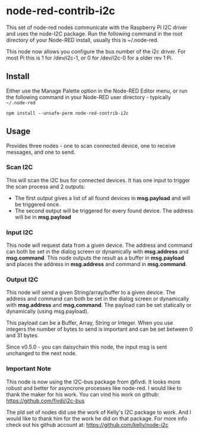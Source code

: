 # node-red-contrib-i2c

This set of node-red nodes communicate with the Raspberry Pi I2C driver and uses the node-I2C package.
Run the following command in the root directory of your Node-RED install, usually
this is ~/.node-red.

This node now allows you configure the bus number of the i2c driver.
For most Pi this is 1 for /dev/i2c-1, or 0 for /dev/i2c-0 for a older rev 1 Pi.

## Install

Either use the Manage Palette option in the Node-RED Editor menu, or run the following command in your Node-RED user directory - typically `~/.node-red`

    npm install --unsafe-perm node-red-contrib-i2c

## Usage

Provides three nodes - one to scan connected device, one to receive messages, and one to send.

### Scan I2C

This will scan the I2C bus for connected devices.
It has one input to trigger the scan process and 2 outputs:
- The first output gives a list of all found devices in <b>msg.payload</b> and will be triggered once.
- The second output will be triggered for every found device. The address will be in <b>msg.payload</b>

### Input I2C

This node will request data from a given device.
The address and command can both be set in the dialog screen or dynamically with <b>msg.address</b> and <b>msg.command</b>.
This node outputs the result as a buffer in <b>msg.payload</b> and places the address in <b>msg.address</b> and command in <b>msg.command</b>.

### Output I2C

This node will send a given String/array/buffer to a given device.
The address and command can both be set in the dialog screen or dynamically with <b>msg.address</b> and <b>msg.command</b>.
The payload can be set statically or dynamically (using msg.payload).

This payload can be a Buffer, Array, String or Integer.
When you use integers the number of bytes to send is important and can be set between 0 and 31 bytes.

Since v0.5.0 - you can daisychain this node, the input msg is sent unchanged to the next node.

### Important Note

This node is now using the I2C-bus package from @fivdi. It looks more robust and better for asyncrone processes like node-red. I would like to thank the maker for his work. You can vind his work on github: https://github.com/fivdi/i2c-bus

The pld set of nodes did use the work of Kelly's I2C package to work.
And I would like to thank him for the work he did on that package.
For more info check out his github account at: https://github.com/kelly/node-i2c
